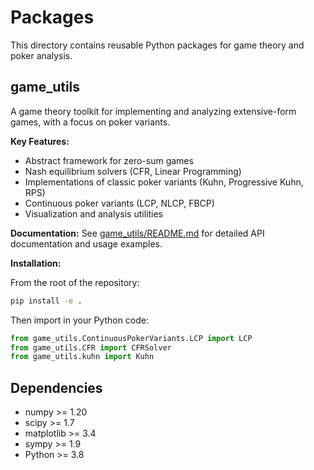 # Packages

This directory contains reusable Python packages for game theory and poker analysis.

## game_utils

A game theory toolkit for implementing and analyzing extensive-form games, with a focus on poker variants.

**Key Features:**
- Abstract framework for zero-sum games
- Nash equilibrium solvers (CFR, Linear Programming)
- Implementations of classic poker variants (Kuhn, Progressive Kuhn, RPS)
- Continuous poker variants (LCP, NLCP, FBCP)
- Visualization and analysis utilities

**Documentation:** See [game_utils/README.md](game_utils/README.md) for detailed API documentation and usage examples.

**Installation:**

From the root of the repository:
```bash
pip install -e .
```

Then import in your Python code:
```python
from game_utils.ContinuousPokerVariants.LCP import LCP
from game_utils.CFR import CFRSolver
from game_utils.kuhn import Kuhn
```

## Dependencies

- numpy >= 1.20
- scipy >= 1.7
- matplotlib >= 3.4
- sympy >= 1.9
- Python >= 3.8
